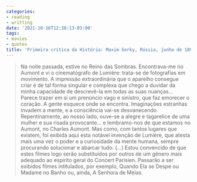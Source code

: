 ```yaml
---
categories:
- reading
- writting
date: '2021-10-16T12:38:13-03:00'
tags:
- movies
- quotes
title: 'Primeira crítica da História: Maxim Gorky, Rússia, junho de 1896'
---
```


> Na noite passada, estive no Reino das Sombras. Encontrava-me no Aumont e vi o cinematógrafo de Lumière: trata-se de fotografias em movimento. A impressão extraordinária que o aparelho consegue criar é de tal forma singular e complexa que chego a duvidar da minha capacidade de descrevê-la em todas as suas nuanças... Parece trazer em si um prenúncio vago e sinistro, que faz emorecer o coração. A gente esquece onde se encontra. Imaginações estranhas invadem a mente, e a consciência vai-se desvanecendo. Repentinamente, ao nosso lado, ouve-se a alegre e tagarelice de uma mulher e sua risada provocante... e lembramo-nos de que estamos no Aumont, no Charles Aumont. Mas como, com tantos lugares que existem, foi exibida aqui esta notável invenção de Lumière, que atesta mais uma vez o poder e a curiosidade da mente humana, sempre procurando solucionar e abarcar tudo. (...) Estou convencido de que estes filmes logo serão substituídos por outros de um gênero mais adequado ao espírito geral do Concert Parisien. Passarão a ser exibidos filmes intitulados, por exemplo, Quando Ela se Despe ou Madame no Banho ou, ainda, A Senhora de Meias.